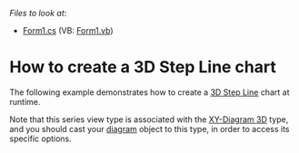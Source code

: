 <!-- default file list -->
*Files to look at*:

* [Form1.cs](./CS/Series_3DStepLineChart/Form1.cs) (VB: [Form1.vb](./VB/Series_3DStepLineChart/Form1.vb))
<!-- default file list end -->
# How to create a 3D Step Line chart

The following example demonstrates how to create a [3D Step Line](https://docs.devexpress.com/WindowsForms/2986/controls-and-libraries/chart-control/series-views/3d-series-views/line-series-views/step-line-chart?p=netframework) chart at runtime.

Note that this series view type is associated with the [XY-Diagram 3D](https://docs.devexpress.com/WindowsForms/5909/controls-and-libraries/chart-control/diagram/xy-diagram-3d?p=netframework) type, and you should cast your [diagram](https://docs.devexpress.com/WindowsForms/5778/controls-and-libraries/chart-control/diagram?p=netframework) object to this type, in order to access its specific options.
